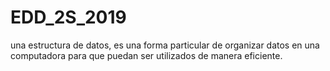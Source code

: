 # EDD_2S_2019
una estructura de datos, es una forma particular de organizar datos en una computadora para que puedan ser utilizados de manera eficiente.
